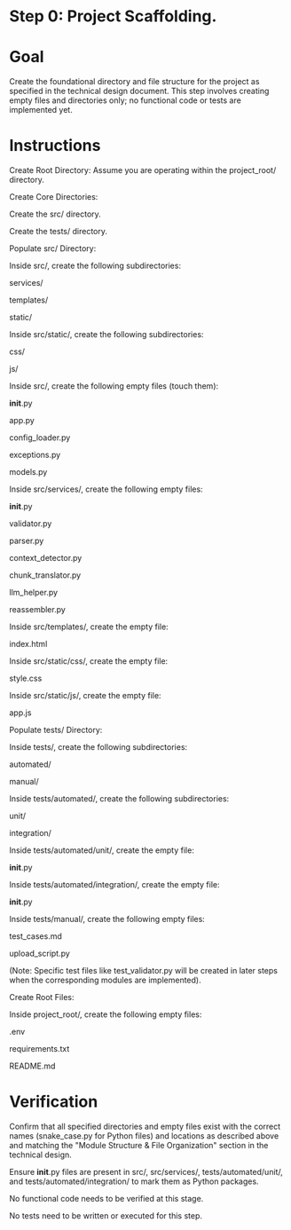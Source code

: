 # Step 0: Project Scaffolding.

# Goal

Create the foundational directory and file structure for the project as specified in the technical design document. This step involves creating empty files and directories only; no functional code or tests are implemented yet.

# Instructions

Create Root Directory: Assume you are operating within the project_root/ directory.

Create Core Directories:

Create the src/ directory.

Create the tests/ directory.

Populate src/ Directory:

Inside src/, create the following subdirectories:

services/

templates/

static/

Inside src/static/, create the following subdirectories:

css/

js/

Inside src/, create the following empty files (touch them):

__init__.py

app.py

config_loader.py

exceptions.py

models.py

Inside src/services/, create the following empty files:

__init__.py

validator.py

parser.py

context_detector.py

chunk_translator.py

llm_helper.py

reassembler.py

Inside src/templates/, create the empty file:

index.html

Inside src/static/css/, create the empty file:

style.css

Inside src/static/js/, create the empty file:

app.js

Populate tests/ Directory:

Inside tests/, create the following subdirectories:

automated/

manual/

Inside tests/automated/, create the following subdirectories:

unit/

integration/

Inside tests/automated/unit/, create the empty file:

__init__.py

Inside tests/automated/integration/, create the empty file:

__init__.py

Inside tests/manual/, create the following empty files:

test_cases.md

upload_script.py

(Note: Specific test files like test_validator.py will be created in later steps when the corresponding modules are implemented).

Create Root Files:

Inside project_root/, create the following empty files:

.env

requirements.txt

README.md

# Verification

Confirm that all specified directories and empty files exist with the correct names (snake_case.py for Python files) and locations as described above and matching the "Module Structure & File Organization" section in the technical design.

Ensure __init__.py files are present in src/, src/services/, tests/automated/unit/, and tests/automated/integration/ to mark them as Python packages.

No functional code needs to be verified at this stage.

No tests need to be written or executed for this step.
